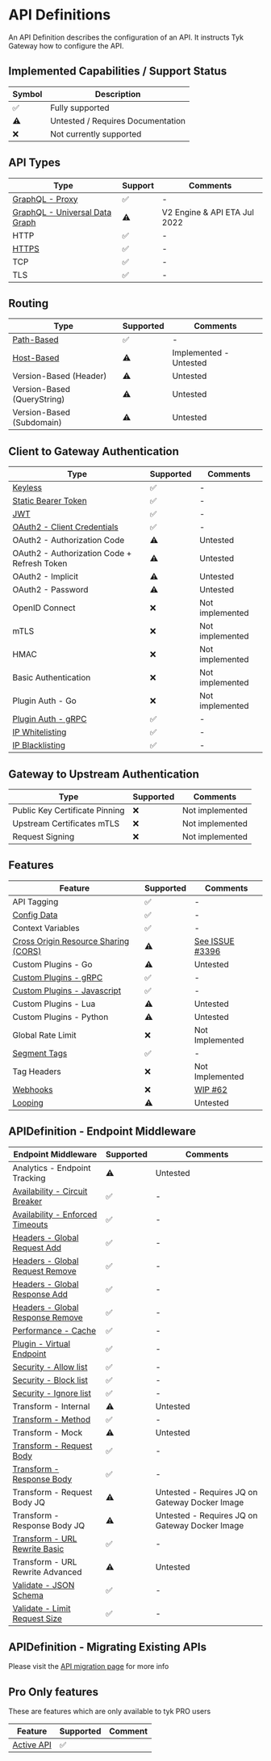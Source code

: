 # API Definitions

An API Definition describes the configuration of an API. It instructs Tyk Gateway how to configure the API.

## Implemented Capabilities / Support Status

| Symbol | Description |
| --------- | --------- |
| ✅ | Fully supported |
| ⚠️ | Untested / Requires Documentation |
| ❌️ | Not currently supported |

## API Types
| Type                                                                   | Support | Comments                     |
|------------------------------------------------------------------------|---------|------------------------------|
| [GraphQL - Proxy](./../config/samples/trevorblades_graphql_proxy.yaml) | ✅       | -                            |
| [GraphQL - Universal Data Graph](./../config/samples/udg_1.yaml)       | ⚠️      | V2 Engine & API ETA Jul 2022 |
| HTTP                                                                   | ✅       | -                            |
| [HTTPS](./../config/samples/01-tls/example.yaml)️                      | ✅       | -                            |
| TCP                                                                    | ✅       | -                            |
| TLS                                                                    | ✅       | -                            |


## Routing

| Type | Supported | Comments |
| ----------- | --------- | --------- |
| [Path-Based](./../config/samples/httpbin.yaml) | ✅ | - |
| [Host-Based](./../config/samples/httpbin_routing_by_hostname.yaml) | ⚠️ | Implemented - Untested |
| Version-Based (Header) | ⚠️ | Untested |
| Version-Based (QueryString) | ⚠️ | Untested |
| Version-Based (Subdomain) | ⚠️ | Untested |

## Client to Gateway Authentication

| Type | Supported | Comments |
| ----------- | --------- | --------- |
| [Keyless](./../config/samples/httpbin.yaml) | ✅ | - |
| [Static Bearer Token](./../config/samples/httpbin_protected.yaml) | ✅ | - |
| [JWT](./../config/samples/jwt-auth) | ✅️ | - |
| [OAuth2 - Client Credentials](./../config/samples/oauth2/client_credentials.yaml) | ✅️ | - |
| OAuth2 - Authorization Code | ⚠️ | Untested |
| OAuth2 - Authorization Code + Refresh Token | ⚠️ | Untested |
| OAuth2 - Implicit | ⚠️ | Untested |
| OAuth2 - Password | ⚠️ | Untested |
| OpenID Connect | ❌ | Not implemented |
| mTLS | ❌ | Not implemented |
| HMAC | ❌ | Not implemented |
| Basic Authentication | ❌ | Not implemented |
| Plugin Auth - Go | ❌ | Not implemented |
| [Plugin Auth - gRPC](./../bdd/features/api_http_grpc_plugin.feature) | ✅ | - |
| [IP Whitelisting](./api_definitions/ip.md#whitelisting) | ✅ | - |
| [IP Blacklisting](./api_definitions/ip.md#blacklisting) | ✅ | - |

## Gateway to Upstream Authentication

| Type | Supported | Comments |
| ----------- | --------- | --------- |
| Public Key Certificate Pinning | ❌ | Not implemented |
| Upstream Certificates mTLS | ❌ | Not implemented |
| Request Signing | ❌ | Not implemented |

## Features

| Feature | Supported | Comments |
| ----------- | --------- | --------- |
| API Tagging | ✅ | - |
| [Config Data](./../config/samples/config_data_virtual_endpoint.yaml) | ✅ | - |
| Context Variables | ✅ | - |
| [Cross Origin Resource Sharing (CORS)](./../config/samples/httpbin_cors.yaml) | ⚠️  | [See ISSUE #3396 ](https://github.com/TykTechnologies/tyk/issues/3396) |
| Custom Plugins - Go | ⚠️ | Untested |
| [Custom Plugins - gRPC](./../bdd/features/api_http_grpc_plugin.feature) | ✅ | - |
| [Custom Plugins - Javascript](./api_definitions/custom_plugin.md) | ✅ | - |
| Custom Plugins - Lua | ⚠️ | Untested |
| Custom Plugins - Python | ⚠️ | Untested |
| Global Rate Limit | ❌ | Not Implemented |
| [Segment Tags](./../config/samples/httpbin_tagged.yaml) | ✅ | - |
| Tag Headers | ❌ | Not Implemented |
| [Webhooks](./webhooks.md) | ❌ | [WIP #62](https://github.com/TykTechnologies/tyk-operator/issues/62) |
| [Looping](./api_definitions/looping.md) | ⚠️ | Untested |

## APIDefinition - Endpoint Middleware

| Endpoint Middleware                                                                | Supported | Comments                                                               |
|------------------------------------------------------------------------------------|-----------|------------------------------------------------------------------------|
| Analytics - Endpoint Tracking                                                      | ⚠️        | Untested                                                               |
| [Availability - Circuit Breaker](./../config/samples/httpbin_timeout.yaml)         | ✅         | -                                                                      |
| [Availability - Enforced Timeouts](./../config/samples/httpbin_timeout.yaml)       | ✅         | -                                                                      |
| [Headers - Global Request Add](../config/samples/httpbin_global-headers.yaml)      | ✅         | -                                                                      |
| [Headers - Global Request Remove](../config/samples/httpbin_global-headers.yaml)   | ✅         | -                                                                      |
| [Headers - Global Response Add](../config/samples/httpbin_global-headers.yaml)     | ✅         | -                                                                      |
| [Headers - Global Response Remove](../config/samples/httpbin_global-headers.yaml)  | ✅         | -                                                                      |
| [Performance - Cache](./../config/samples/httpbin_cache.yaml)                      | ✅         | -                                                                      |
| [Plugin - Virtual Endpoint](./../config/samples/config_data_virtual_endpoint.yaml) | ✅         | -                                                                      |
| [Security - Allow list](./../config/samples/httpbin_whitelist.yaml)                | ✅️        | -                                                                      |
| [Security - Block list](./../config/samples/httpbin_blacklist.yaml)                | ✅️        | -                                                                      |
| [Security - Ignore list](./../config/samples/httpbin_ignored.yaml)                 | ✅         | -                                                                      |
| Transform - Internal                                                               | ⚠️        | Untested                                                               |
| [Transform - Method](../bdd/custom_resources/transform/method.yaml)                | ✅         | -                                                                      |
| Transform - Mock                                                                   | ⚠️        | Untested                                                               |
| [Transform - Request Body](../config/samples/httpbin_transform.yaml)               | ✅         | -                                                                      |
| [Transform - Response Body](../config/samples/httpbin_transform.yaml)              | ✅         | -                                                                      |
| Transform - Request Body JQ                                                        | ⚠️        | Untested - Requires JQ on Gateway Docker Image                         |
| Transform - Response Body JQ                                                       | ⚠️        | Untested - Requires JQ on Gateway Docker Image                         |
| [Transform - URL Rewrite Basic](../config/samples/url_rewrite_basic.yaml)          | ✅️        | -                                                                      |
| Transform - URL Rewrite Advanced                                                   | ⚠️        | Untested                                                               |
| [Validate - JSON Schema](../config/samples/httpbin_json_schema_validation.yaml) | ✅ | - |
| [Validate - Limit Request Size](../config/samples/request_size.yaml)               | ✅️        | -                                                                      |

## APIDefinition - Migrating Existing APIs

Please visit the [API migration page](./api_definitions/migration.md) for more info

## Pro Only features

These are features which are only available to tyk PRO users

| Feature | Supported | Comment |
|---------|-----------|---------|
| [Active API](./api_definitions/fields.md#active) | ✅ | |
